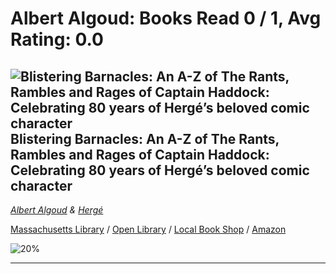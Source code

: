 # Albert Algoud:  Books Read 0 / 1, Avg Rating: 0.0 

## ![Blistering Barnacles: An A-Z of The Rants, Rambles and Rages of Captain Haddock: Celebrating 80 years of Hergé’s beloved comic character](http://books.google.com/books/content?id=uLNyzgEACAAJ&printsec=frontcover&img=1&zoom=5&source=gbs_api) Blistering Barnacles: An A-Z of The Rants, Rambles and Rages of Captain Haddock: Celebrating 80 years of Hergé’s beloved comic character
*[Albert Algoud](../authors/AlbertAlgoud) & [Hergé](../authors/Hergé)*

[Massachusetts Library](https://library.minlib.net/search/i=978-0008497354) / [Open Library](https://openlibrary.org/isbn/978-0008497354) / [Local Book Shop](https://bookshop.org/book/978-0008497354) / [Amazon](https://smile.amazon.com/dp/0008497354)

![20%](https://progress-bar.dev/20) 



---
